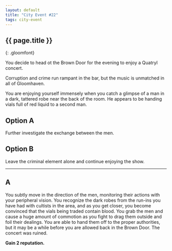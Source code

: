```yaml
---
layout: default
title: "City Event #22"
tags: city-event
---
```


## {{ page.title }}
{: .gloomfont}

You decide to head ot the Brown Door for the evening to enjoy a Quatryl concert.

Corruption and crime run rampant in the bar, but the music is unmatched in all of Gloomhaven.

You are enjoying yourself immensely when you catch a glimpse of a man in a dark, tattered
robe near the back of the room.  He appears to be handing vials full of red liquid to a
second man.

## Option A

Further investigate the exchange between the men.

## Option B

Leave the criminal element alone and continue enjoying the show.

***

## A

You subtly move in the direction of the men, monitoring their actions with your peripheral
vision.  You recognize the dark robes from the run-ins you have had with cultists in the area,
and as you get closer, you become convinced that the vials being traded contain blood.  You
grab the men and cause a huge amount of commotion as you fight to drag them outside and foil
their dealings.  You are able to hand them off to the proper authorities, but it may be a
while before you are allowed back in the Brown Door.  The concert was ruined.

<strong>Gain 2 reputation.</strong><br>
